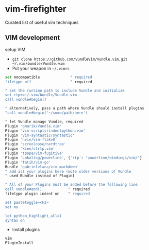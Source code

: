 # vim-firefighter
Curated list of useful vim techniques

## VIM development

setup VIM

- `git clone https://github.com/VundleVim/Vundle.vim.git ~/.vim/bundle/Vundle.vim`
- Put your weapon in `~/.vimrc`

```sh
set nocompatible              " required
filetype off                  " required

" set the runtime path to include Vundle and initialize
set rtp+=~/.vim/bundle/Vundle.vim
call vundle#begin()

" alternatively, pass a path where Vundle should install plugins
"call vundle#begin('~/some/path/here')

" let Vundle manage Vundle, required
Plugin 'gmarik/Vundle.vim'
Plugin 'vim-scripts/indentpython.vim'
Plugin 'vim-syntastic/syntastic'
Plugin 'nvie/vim-flake8'
Plugin 'scrooloose/nerdtree'
Plugin 'kien/ctrlp.vim'
Plugin 'tpope/vim-fugitive'
Plugin 'Lokaltog/powerline', {'rtp': 'powerline/bindings/vim/'}
Plugin 'fatih/vim-go'
Bundle 'gabrielelana/vim-markdown'
" add all your plugins here (note older versions of Vundle
" used Bundle instead of Plugin)

" All of your Plugins must be added before the following line
call vundle#end()            " required
filetype plugin indent on    " required

set pastetoggle=<F2>
set nu

let python_highlight_all=1
syntax on

```

- Install plugins

```sh
vim
PluginInstall
```

